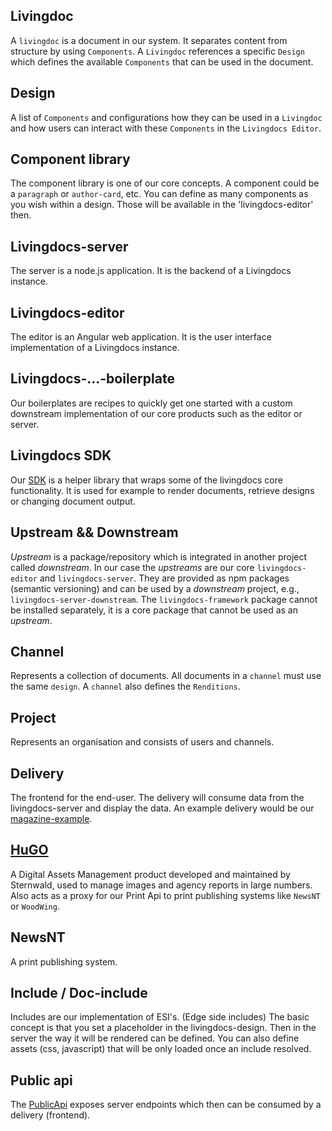 ## Livingdoc
A `livingdoc` is a document in our system. It separates content from structure
by using `Components`. A `Livingdoc` references a specific `Design` which
defines the available `Components` that can be used in the document.

## Design
A list of `Components` and configurations how they can be used
in a `Livingdoc` and how users can interact with these `Components` in the
`Livingdocs Editor`.

## Component library
The component library is one of our core concepts. A component could be a `paragraph` or `author-card`, etc. You can define as many components as you wish within a design. Those will be available in the 'livingdocs-editor' then.

## Livingdocs-server
The server is a node.js application. It is the backend of a Livingdocs instance.

## Livingdocs-editor
The editor is an Angular web application. It is the user interface implementation of a Livingdocs instance.

## Livingdocs-...-boilerplate
Our boilerplates are recipes to quickly get one started with a custom downstream implementation of our core products such as the editor or server.

## Livingdocs SDK
Our [SDK](https://github.com/livingdocsIO/livingdocs-node-sdk) is a helper library that wraps some of the livingdocs core functionality. 
It is used for example to render documents, retrieve designs or changing document output.

## Upstream && Downstream
*Upstream* is a package/repository which is integrated in another project called
*downstream*. In our case the *upstreams* are our core `livingdocs-editor` and
`livingdocs-server`. They are provided as npm packages (semantic versioning) and
can be used by a *downstream* project, e.g., `livingdocs-server-downstream`. The
`livingdocs-framework` package cannot be installed separately, it is a core
package that cannot be used as an *upstream*.

## Channel
Represents a collection of documents. All documents in a `channel` must use
the same `design`. A `channel` also defines the `Renditions`.

## Project
Represents an organisation and consists of users and channels.

## Delivery
The frontend for the end-user. The delivery will consume data from the livingdocs-server and display the data. An example delivery would be our [magazine-example](https://jovial-shaw-3479ee.netlify.com/).

## [HuGO](http://www.sternwald.com/hugo/)
A Digital Assets Management product developed and maintained by Sternwald, used
to manage images and agency reports in large numbers. Also acts as a proxy for
our Print Api to print publishing systems like `NewsNT` or `WoodWing`.

## NewsNT
A print publishing system.

## Include / Doc-include
Includes are our implementation of ESI's. (Edge side includes)
The basic concept is that you set a placeholder in the livingdocs-design.
Then in the server the way it will be rendered can be defined.
You can also define assets (css, javascript) that will be only loaded once an include resolved.

## Public api
The [PublicApi](https://edit.livingdocs.io/public-api.html) exposes server endpoints which then can be consumed by a delivery (frontend).

